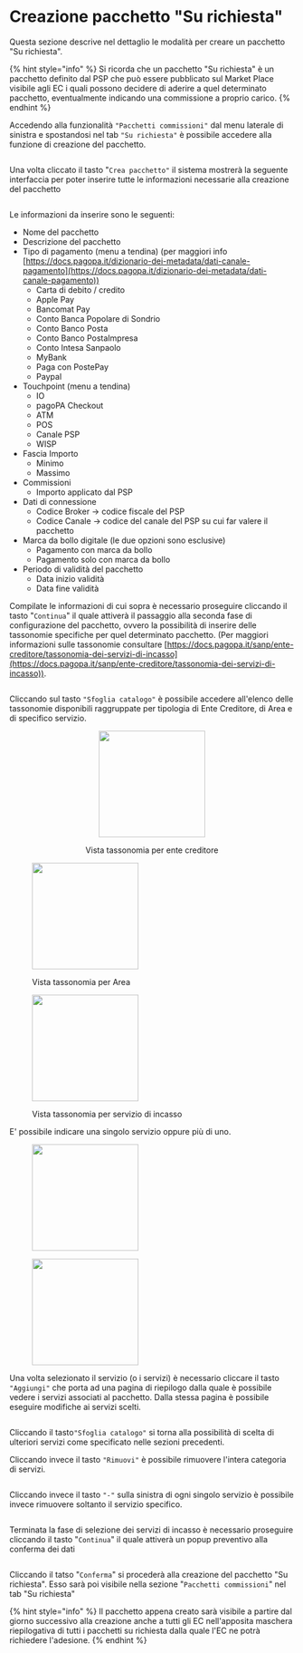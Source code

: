 # Creazione pacchetto "Su richiesta"

Questa sezione descrive nel dettaglio le modalità per creare un pacchetto "Su richiesta".

{% hint style="info" %}
Si ricorda che un pacchetto "Su richiesta" è un pacchetto definito dal PSP che può essere pubblicato sul Market Place visibile agli EC i quali possono decidere di aderire a quel determinato pacchetto, eventualmente indicando una commissione a proprio carico.
{% endhint %}

Accedendo alla funzionalità `"Pacchetti commissioni"` dal menu laterale di sinistra e spostandosi nel tab `"Su richiesta"` è possibile accedere alla funzione di creazione del pacchetto.

<figure><img src="../../../../.gitbook/assets/image.png" alt=""><figcaption></figcaption></figure>

Una volta cliccato il tasto "`Crea pacchetto"` il sistema mostrerà la seguente interfaccia per poter inserire tutte le informazioni necessarie alla creazione del pacchetto

<figure><img src="../../../../.gitbook/assets/image (1).png" alt=""><figcaption></figcaption></figure>

Le informazioni da inserire sono le seguenti:

* Nome del pacchetto
* Descrizione del pacchetto
* Tipo di pagamento (menu a tendina) (per maggiori info [https://docs.pagopa.it/dizionario-dei-metadata/dati-canale-pagamento](https://docs.pagopa.it/dizionario-dei-metadata/dati-canale-pagamento))
  * Carta di debito / credito
  * Apple Pay
  * Bancomat Pay
  * Conto Banca Popolare di Sondrio
  * Conto Banco Posta
  * Conto Banco PostaImpresa
  * Conto Intesa Sanpaolo
  * MyBank
  * Paga con PostePay
  * Paypal
* Touchpoint (menu a tendina)
  * IO
  * pagoPA Checkout
  * ATM
  * POS
  * Canale PSP
  * WISP
* Fascia Importo
  * Minimo
  * Massimo
* Commissioni
  * Importo applicato dal PSP
* Dati di connessione
  * Codice Broker -> codice fiscale del PSP
  * Codice Canale -> codice del canale del PSP su cui far valere il pacchetto
* Marca da bollo digitale (le due opzioni sono esclusive)
  * Pagamento con marca da bollo
  * Pagamento solo con marca da bollo
* Periodo di validità del pacchetto
  * Data inizio validità
  * Data fine validità

Compilate le informazioni di cui sopra è necessario proseguire cliccando il tasto "`Continua`" il quale attiverà il passaggio alla seconda fase di configurazione del pacchetto, ovvero la possibilità di inserire delle tassonomie specifiche per quel determinato pacchetto. (Per maggiori informazioni sulle tassonomie consultare [https://docs.pagopa.it/sanp/ente-creditore/tassonomia-dei-servizi-di-incasso](https://docs.pagopa.it/sanp/ente-creditore/tassonomia-dei-servizi-di-incasso)).

<figure><img src="../../../../.gitbook/assets/image (2).png" alt=""><figcaption></figcaption></figure>

Cliccando sul tasto `"Sfoglia catalogo"` è possibile accedere all'elenco delle tassonomie disponibili raggruppate per tipologia di Ente Creditore, di Area e di specifico servizio.

<div align="center">

<figure><img src="../../../../.gitbook/assets/image (3).png" alt="" width="188"><figcaption><p>Vista tassonomia per ente creditore</p></figcaption></figure>

</div>

<figure><img src="../../../../.gitbook/assets/image (4).png" alt="" width="188"><figcaption><p>Vista tassonomia per Area</p></figcaption></figure>

<figure><img src="../../../../.gitbook/assets/image (5).png" alt="" width="188"><figcaption><p>Vista tassonomia per servizio di incasso</p></figcaption></figure>

E' possibile indicare una singolo servizio oppure più di uno.

<figure><img src="../../../../.gitbook/assets/image (6).png" alt="" width="188"><figcaption></figcaption></figure>

<figure><img src="../../../../.gitbook/assets/image (7).png" alt="" width="188"><figcaption></figcaption></figure>

Una volta selezionato il servizio (o i servizi) è necessario cliccare il tasto `"Aggiungi"` che porta ad una pagina di riepilogo dalla quale è possibile vedere i servizi associati al pacchetto. Dalla stessa pagina è possibile eseguire modifiche ai servizi scelti.

<figure><img src="../../../../.gitbook/assets/image (9).png" alt=""><figcaption></figcaption></figure>

Cliccando il tasto`"Sfoglia catalogo"` si torna alla possibilità di scelta di ulteriori servizi come specificato nelle sezioni precedenti.

Cliccando invece il tasto `"Rimuovi"` è possibile rimuovere l'intera categoria di servizi.

<figure><img src="../../../../.gitbook/assets/image (10).png" alt=""><figcaption></figcaption></figure>

Cliccando invece il tasto `"-"` sulla sinistra di ogni singolo servizio è possibile invece rimuovere soltanto il servizio specifico.

<figure><img src="../../../../.gitbook/assets/image (11).png" alt=""><figcaption></figcaption></figure>

Terminata la fase di selezione dei servizi di incasso è necessario proseguire cliccando il tasto "`Continua`" il quale attiverà un popup preventivo alla conferma dei dati

<figure><img src="../../../../.gitbook/assets/image (12).png" alt=""><figcaption></figcaption></figure>

Cliccando il tatso "`Conferma`" si procederà alla creazione del pacchetto "Su richiesta". Esso sarà poi visibile nella sezione "`Pacchetti commissioni`" nel tab "Su richiesta"

{% hint style="info" %}
Il pacchetto appena creato sarà visibile a partire dal giorno successivo alla creazione anche a tutti gli EC nell'apposita maschera riepilogativa di tutti i pacchetti su richiesta dalla quale l'EC ne potrà richiedere l'adesione.
{% endhint %}
